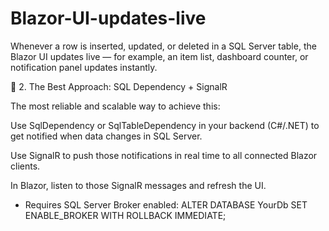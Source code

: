 # Blazor-UI-updates-live
Whenever a row is inserted, updated, or deleted in a SQL Server table, the Blazor UI updates live — for example, an item list, dashboard counter, or notification panel updates instantly.

🔷 2. The Best Approach: SQL Dependency + SignalR

The most reliable and scalable way to achieve this:

Use SqlDependency or SqlTableDependency in your backend (C#/.NET) to get notified when data changes in SQL Server.

Use SignalR to push those notifications in real time to all connected Blazor clients.

In Blazor, listen to those SignalR messages and refresh the UI.
* Requires SQL Server Broker enabled:
ALTER DATABASE YourDb SET ENABLE_BROKER WITH ROLLBACK IMMEDIATE;
